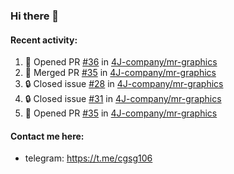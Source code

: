 ### Hi there 👋

#### Recent activity:
<!--START_SECTION:activity-->
1. 💪 Opened PR [#36](https://github.com/4J-company/mr-graphics/pull/36) in [4J-company/mr-graphics](https://github.com/4J-company/mr-graphics)
2. 🎉 Merged PR [#35](https://github.com/4J-company/mr-graphics/pull/35) in [4J-company/mr-graphics](https://github.com/4J-company/mr-graphics)
3. 🔒 Closed issue [#28](https://github.com/4J-company/mr-graphics/issues/28) in [4J-company/mr-graphics](https://github.com/4J-company/mr-graphics)
4. 🔒 Closed issue [#31](https://github.com/4J-company/mr-graphics/issues/31) in [4J-company/mr-graphics](https://github.com/4J-company/mr-graphics)
5. 💪 Opened PR [#35](https://github.com/4J-company/mr-graphics/pull/35) in [4J-company/mr-graphics](https://github.com/4J-company/mr-graphics)
<!--END_SECTION:activity-->

#### Contact me here:
 - telegram: https://t.me/cgsg106
